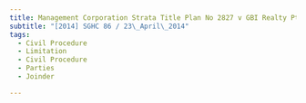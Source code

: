 ```yaml
---
title: Management Corporation Strata Title Plan No 2827 v GBI Realty Pte Ltd and another 
subtitle: "[2014] SGHC 86 / 23\_April\_2014"
tags:
  - Civil Procedure
  - Limitation
  - Civil Procedure
  - Parties
  - Joinder

---
```


